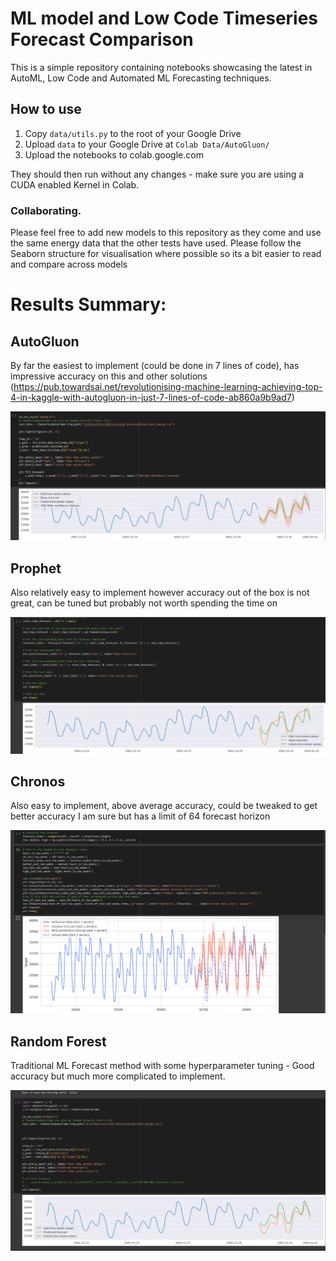 # ML model and Low Code Timeseries Forecast Comparison	

This is a simple repository containing notebooks showcasing the latest in AutoML, Low Code and Automated ML Forecasting techniques.

## How to use
1. Copy `data/utils.py` to the root of your Google Drive
2. Upload `data` to your Google Drive at `Colab Data/AutoGluon/`
3. Upload the notebooks to colab.google.com

They should then run without any changes - make sure you are using a CUDA enabled Kernel in Colab.

### Collaborating.

Please feel free to add new models to this repository as they come and use the same energy data that the other tests have used.
Please follow the Seaborn structure for visualisation where possible so its a bit easier to read and compare across models

# Results Summary:

## AutoGluon
By far the easiest to implement (could be done in 7 lines of code), has impressive accuracy on this and other solutions
 (https://pub.towardsai.net/revolutionising-machine-learning-achieving-top-4-in-kaggle-with-autogluon-in-just-7-lines-of-code-ab860a9b9ad7)
 
![summary](images/autogluon-summary.png)

## Prophet
Also relatively easy to implement however accuracy out of the box is not great, can be tuned but probably not worth spending the time on

![summary](images/prophet-summary.png)

## Chronos
Also easy to implement, above average accuracy, could be tweaked to get better accuracy I am sure but has a limit of 64 forecast horizon

![summary](images/chronos-summary.png)

## Random Forest
Traditional ML Forecast method with some hyperparameter tuning - Good accuracy but much more complicated to implement.

![summary](images/randomforest-summary.png)